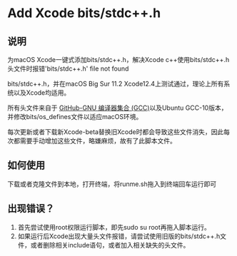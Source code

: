 # Add Xcode bits/stdc++.h

## 说明

为macOS Xcode一键式添加bits/stdc++.h，解决Xcode c++使用bits/stdc++.h头文件时报错'bits/stdc++.h' file not found

bits/stdc++.h，并在macOS Big Sur 11.2 Xcode12.4上测试通过，理论上所有系统以及Xcode均适用。

所有头文件来自于 [GitHub-GNU 编译器集合 (GCC)](https://github.com/gcc-mirror/gcc)以及Ubuntu GCC-10版本，并修改bits/os_defines文件以适应macOS环境。

每次更新或者下载新Xcode-beta替换旧Xcode时都会导致这些文件消失，因此每次都需要手动增加这些文件，略嫌麻烦，故有了此脚本文件。



## 如何使用

下载或者克隆文件到本地，打开终端，将runme.sh拖入到终端回车运行即可



## 出现错误？

1. 首先尝试使用root权限运行脚本，即先sudo su root再拖入脚本运行。
2. 如果运行后Xcode出现大量头文件报错，请尝试使用旧版的bits/stdc++.h文件，或者删除相关include语句，或者加入相关缺失的头文件。